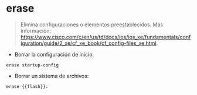# erase

> Elimina configuraciones o elementos preestablecidos.
> Más información: <https://www.cisco.com/c/en/us/td/docs/ios/ios_xe/fundamentals/configuration/guide/2_xe/cf_xe_book/cf_config-files_xe.html>.

- Borrar la configuración de inicio:

`erase startup-config`

- Borrar un sistema de archivos:

`erase {{flash}}:`
